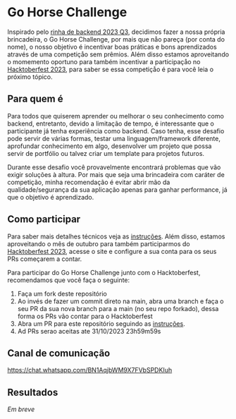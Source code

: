 # Go Horse Challenge

Inspirado pelo [rinha de backend 2023 Q3](https://github.com/zanfranceschi/rinha-de-backend-2023-q3), decidimos fazer a nossa própria brincadeira, o Go Horse Challenge, por mais que nåo pareça (por conta do nome), o nosso objetivo é incentivar boas práticas e bons aprendizados através de uma competiçåo sem prêmios. Além disso estamos aproveitando o momemento oportuno para também incentivar a participaçåo no [Hacktoberfest 2023](https://hacktoberfest.com/), para saber se essa competiçåo é para você leia o próximo tópico.

## Para quem é

Para todos que quiserem aprender ou melhorar o seu conhecimento como backend, entretanto, devido a limitação de tempo, é interessante que o participante já tenha experiência como backend. Caso tenha, esse desafio pode servir de várias formas, testar uma linguagem/framework diferente, aprofundar conhecimento em algo, desenvolver um projeto que possa servir de portfólio ou talvez criar um template para projetos futuros.

Durante esse desafio você provavelmente encontrará problemas que vão exigir soluções à altura. Por mais que seja uma brincadeira com caráter de competição, minha recomendação é evitar abrir mão da qualidade/segurança da sua aplicação apenas para ganhar performance, já que o objetivo é aprendizado.

## Como participar

Para saber mais detalhes técnicos veja as [instruções](https://github.com/MatheusRBarbosa/go-horse-challenge/blob/main/INSTRUCOES.md). Além disso, estamos aproveitando o mês de outubro para também participarmos do [Hacktoberfest 2023](https://hacktoberfest.com/), acesse o site e configure a sua conta para os seus PRs começarem a contar.

Para participar do Go Horse Challenge junto com o Hacktoberfest, recomendamos que você faça o seguinte:

1. Faça um fork deste repositório
2. Ao invés de fazer um commit direto na main, abra uma branch e faça o seu PR da sua nova branch para a main (no seu repo forkado), dessa forma os PRs vão contar para o Hacktoberfest
3. Abra um PR para este repositório seguindo as [instruções](https://github.com/MatheusRBarbosa/go-horse-challenge/blob/main/INSTRUCOES.md).
4. Ad PRs serao aceitas ate 31/10/2023 23h59m59s

## Canal de comunicação

https://chat.whatsapp.com/BN1AqjbWM9X7FVbSPDKIuh

## Resultados

_Em breve_
